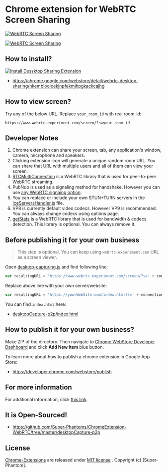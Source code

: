 # Chrome extension for WebRTC Screen Sharing

<a target="_blank" href="https://chrome.google.com/webstore/detail/webrtc-desktop-sharing/nkemblooioekjnpfekmjhpgkackcajhg"><img alt="WebRTC Screen Sharing" src="https://lh3.googleusercontent.com/hoWYXBvzcszyre-LlNVq5i_lEFtqVXYrTJ8gnkVw35vv5xWyUx7sw8VPMrGXjHpxUcV0n3Ie=w640-h400-e365" title="WebRTC Screen Sharing"></img></a>

<a target="_blank" href="https://chrome.google.com/webstore/detail/webrtc-desktop-sharing/nkemblooioekjnpfekmjhpgkackcajhg"><img alt="WebRTC Screen Sharing" src="https://lh3.googleusercontent.com/rUvbMYBGFgwbe_gzIj3qUwtlnemsvbHccSskM__tjFSIILN3D7QRS6P1LielPb90Wt2a4awmNg=w640-h400-e365" title="WebRTC Screen Sharing"></img></a>

## How to install?

<a target="_blank" href="https://chrome.google.com/webstore/detail/webrtc-desktop-sharing/nkemblooioekjnpfekmjhpgkackcajhg"><img alt="Install Dessktop Sharing Extension" src="https://raw.github.com/GoogleChrome/chrome-app-samples/master/tryitnowbutton_small.png" title="Click here to install this sample from the Chrome Web Store"></img></a>

* https://chrome.google.com/webstore/detail/webrtc-desktop-sharing/nkemblooioekjnpfekmjhpgkackcajhg

## How to view screen?

Try any of the below URL. Replace `your_room_id` with real room-id:

```
https://www.webrtc-experiment.com/screen/?s=your_room_id
```

## Developer Notes

1. Chrome extension can share your screen, tab, any application's window, camera, microphone and speakers.
2. Clicking extension icon will generate a unique random room URL. You can share that URL with multiple users and all of them can view your screen.
3. [RTCMultiConnection](https://github.com/Super-Phantoms/ChromeExtension-WebRTC) is a WebRTC library that is used for peer-to-peer WebRTC streaming.
4. PubNub is used as a signaling method for handshake. However you can use [any WebRTC signaing option](https://github.com/Super-Phantoms/ChromeExtension-WebRTC/blob/master/Signaling.md).
5. You can replace or include your own STUN+TURN servers in the [IceServersHandler.js](https://github.com/Super-Phantoms/ChromeExtension-WebRTC/blob/master/desktopCapture-p2p/IceServersHandler.js) file.
6. VP8 is currently default video codecs. However VP9 is recommended. You can always change codecs using options page.
7. [getStats](https://github.com/Super-Phantoms/ChromeExtension-WebRTC) is a WebRTC library that is used for bandwidth & codecs detection. This library is optional. You can always remove it.

## Before publishing it for your own business

> This step is optional. You can keep using `webrtc-experiment.com` URL as a screen viewer.

Open [desktop-capturing.js](https://github.com/Super-Phantoms/ChromeExtension-WebRTC/blob/master/desktopCapture-p2p/desktop-capturing.js) and find following line:

```javascript
var resultingURL = 'https://www.webrtc-experiment.com/screen/?s=' + connection.sessionid;
```

Replace above line with your own server/website:

```javascript
var resultingURL = 'https://yourWebSite.com/index.html?s=' + connection.sessionid;
```

You can find `index.html` here:

* [desktopCapture-p2p/index.html](https://github.com/Super-Phantoms/ChromeExtension-WebRTC/blob/master/desktopCapture-p2p/index.html)

## How to publish it for your own business?

Make ZIP of the directory. Then navigate to [Chrome WebStore Developer Dashboard](https://chrome.google.com/webstore/developer/dashboard) and click **Add New Item** blue button.

To learn more about how to publish a chrome extension in Google App Store:

* https://developer.chrome.com/webstore/publish

## For more information

For additional information, click [this link](https://github.com/Super-Phantoms/ChromeExtension-WebRTC/desktopCapture/README.md).

## It is Open-Sourced!

* https://github.com/Super-Phantoms/ChromeExtension-WebRTC/tree/master/desktopCapture-p2p

## License

[Chrome-Extensions](https://github.com/Super-Phantoms/ChromeExtension-WebRTC) are released under [MIT license](https://github.com/Super-Phantoms/ChromeExtension-WebRTCblob/master/LICENSE) . Copyright (c) [Super-Phantom].
